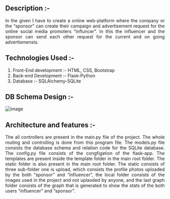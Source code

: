 <h2>Description :- </h2>
 <div align="justify"><p>In the given I have to create a online web-platform where the company or the “sponsor” can create their campaign and advertisement request for the online social media promoters “influncer”. In this the influencer and the sponsor can send each other request for the current and on going advertismensts.</p></div>

<h2>Technologies Used :- </h2>
  <ol>
  <li>Front-End development :- HTML, CSS, Bootstrap</li>
	<li>Back-end Development :- Flask-Python</li>
	<li>Database :- SQLAlchemy-SQLite</li> 
  </ol>
 
<h2>DB Schema Design :- </h2>

![image](https://github.com/user-attachments/assets/f2680393-84b8-4d51-aba9-1e180dd2d639)


<h2>Architecture and features :- </h2>

<div align="justify"><p>The all controllers are present in the main.py file of the project. The whole routing and controlling is done from this program file. The models.py file consists the database schema and relation code for the SQLite database. The config.py file consists of the congfigation of the flask-app. The templates are present inside the template folder in the main root folder. The static folder is also present in the main root folder. The static consists of three sub-folder one is upload, which consists the profile photos uploaded by the both “sponsor” and “influencer”, the local folder consists of the images used in the project and not uplaoded by anyone, and the last graph folder consists of the graph that is generated to show the stats of the both users “influencer” and “sponsor”.</p></div>
